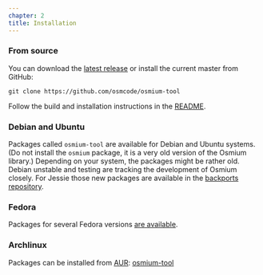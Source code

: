 ```yaml
---
chapter: 2
title: Installation
---
```


### From source

You can download the
[latest release](https://github.com/osmcode/osmium-tool/releases/latest) or
install the current master from GitHub:

    git clone https://github.com/osmcode/osmium-tool

Follow the build and installation instructions in the
[README](https://github.com/osmcode/osmium-tool/blob/master/README.md).


### Debian and Ubuntu

Packages called `osmium-tool` are available for Debian and Ubuntu systems.
(Do not install the `osmium` package, it is a very old version of the Osmium
library.) Depending on your system, the packages might be rather old. Debian
unstable and testing are tracking the development of Osmium closely. For
Jessie those new packages are available in the
[backports repository](https://backports.debian.org/Instructions/).


### Fedora

Packages for several Fedora versions
[are available](https://apps.fedoraproject.org/packages/osmium-tool).

### Archlinux

Packages can be installed from [AUR](https://aur.archlinux.org/):
[osmium-tool](https://aur.archlinux.org/packages/osmium-tool/)

